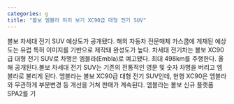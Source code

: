```yaml
---
categories: g
title: "볼보 엠블라 미리 보기 XC90급 대형 전기 SUV"
---
```

볼보 차세대 전기 SUV 예상도가 공개됐다. 해외 자동차 전문매체 카스쿱에 게재된 예상도는 유럽 특허 이미지를 기반으로 제작돼 완성도가 높다. 차세대 전기차는 볼보 XC90급 대형 전기 SUV로 차명은 엠블라(Embla)로 예고됐다. 최대 498km를 주행한다. 올해 공개된다.볼보 차세대 전기 SUV는 기존의 전통적인 영문 및 숫자 차명을 버리고 엠블라로 불리게 된다. 엠블라는 볼보 XC90급 대형 전기 SUV인데, 현행 XC90은 엠블라와 무관하게 부분변경 등 개선을 거쳐 판매가 계속된다. 엠블라는 볼보 신규 플랫폼 SPA2를 기